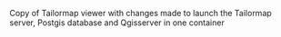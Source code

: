Copy of Tailormap viewer with changes made to launch the Tailormap server, Postgis database and Qgisserver in one container
